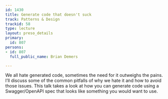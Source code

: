 ```yaml
---
id: 1430
title: Generate code that doesn't suck
track: Patterns & Design
trackid: 58
type: lecture
layout: preso_details
primary:
  id: 807
persons:
- id: 807
  full_public_name: Brian Demers

---
```

We all hate generated code, sometimes the need for it outweighs the pains. I’ll discuss some of the common pitfalls of why we hate it and how to avoid those issues. This talk takes a look at how you can generate code using a Swagger/OpenAPI spec that looks like something you would want to use.